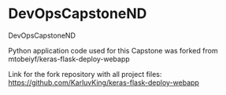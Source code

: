 # DevOpsCapstoneND
DevOpsCapstoneND

Python application code used for this Capstone was forked from mtobeiyf/keras-flask-deploy-webapp

Link for the fork repository with all project files: https://github.com/KarluvKing/keras-flask-deploy-webapp
